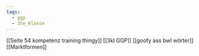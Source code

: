 ```yaml
---
tags:
  - ggp
  - 3te_Klasse
---
```

[[Seite 54 kompetenz training thingy]]
[[3kl GGP]]
[[goofy ass bwl wörter]]
[[Marktformen]]